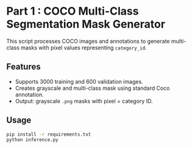 

# Part 1 : COCO Multi-Class Segmentation Mask Generator

This script processes COCO images and annotations to generate multi-class masks with pixel values representing `category_id`.

## Features
- Supports 3000 training and 600 validation images.
- Creates grayscale and multi-class mask using standard Coco annotation.
- Output: grayscale `.png` masks with pixel = category ID.

## Usage
```bash
pip install -r requirements.txt
python inference.py
```
